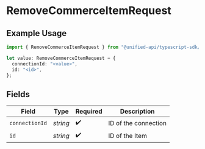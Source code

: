 # RemoveCommerceItemRequest

## Example Usage

```typescript
import { RemoveCommerceItemRequest } from "@unified-api/typescript-sdk/sdk/models/operations";

let value: RemoveCommerceItemRequest = {
  connectionId: "<value>",
  id: "<id>",
};
```

## Fields

| Field                | Type                 | Required             | Description          |
| -------------------- | -------------------- | -------------------- | -------------------- |
| `connectionId`       | *string*             | :heavy_check_mark:   | ID of the connection |
| `id`                 | *string*             | :heavy_check_mark:   | ID of the Item       |